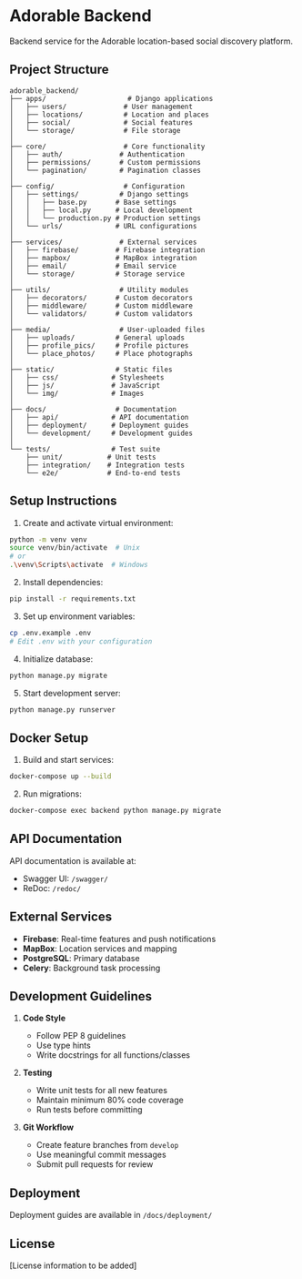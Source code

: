 # Adorable Backend

Backend service for the Adorable location-based social discovery platform.

## Project Structure

```
adorable_backend/
├── apps/                    # Django applications
│   ├── users/              # User management
│   ├── locations/          # Location and places
│   ├── social/             # Social features
│   └── storage/            # File storage
│
├── core/                   # Core functionality
│   ├── auth/              # Authentication
│   ├── permissions/       # Custom permissions
│   └── pagination/        # Pagination classes
│
├── config/                 # Configuration
│   ├── settings/          # Django settings
│   │   ├── base.py       # Base settings
│   │   ├── local.py      # Local development
│   │   └── production.py # Production settings
│   └── urls/             # URL configurations
│
├── services/              # External services
│   ├── firebase/         # Firebase integration
│   ├── mapbox/           # MapBox integration
│   ├── email/            # Email service
│   └── storage/          # Storage service
│
├── utils/                 # Utility modules
│   ├── decorators/       # Custom decorators
│   ├── middleware/       # Custom middleware
│   └── validators/       # Custom validators
│
├── media/                 # User-uploaded files
│   ├── uploads/          # General uploads
│   ├── profile_pics/     # Profile pictures
│   └── place_photos/     # Place photographs
│
├── static/               # Static files
│   ├── css/             # Stylesheets
│   ├── js/              # JavaScript
│   └── img/             # Images
│
├── docs/                 # Documentation
│   ├── api/             # API documentation
│   ├── deployment/      # Deployment guides
│   └── development/     # Development guides
│
└── tests/               # Test suite
    ├── unit/           # Unit tests
    ├── integration/    # Integration tests
    └── e2e/            # End-to-end tests
```

## Setup Instructions

1. Create and activate virtual environment:
```bash
python -m venv venv
source venv/bin/activate  # Unix
# or
.\venv\Scripts\activate  # Windows
```

2. Install dependencies:
```bash
pip install -r requirements.txt
```

3. Set up environment variables:
```bash
cp .env.example .env
# Edit .env with your configuration
```

4. Initialize database:
```bash
python manage.py migrate
```

5. Start development server:
```bash
python manage.py runserver
```

## Docker Setup

1. Build and start services:
```bash
docker-compose up --build
```

2. Run migrations:
```bash
docker-compose exec backend python manage.py migrate
```

## API Documentation

API documentation is available at:
- Swagger UI: `/swagger/`
- ReDoc: `/redoc/`

## External Services

- **Firebase**: Real-time features and push notifications
- **MapBox**: Location services and mapping
- **PostgreSQL**: Primary database
- **Celery**: Background task processing

## Development Guidelines

1. **Code Style**
   - Follow PEP 8 guidelines
   - Use type hints
   - Write docstrings for all functions/classes

2. **Testing**
   - Write unit tests for all new features
   - Maintain minimum 80% code coverage
   - Run tests before committing

3. **Git Workflow**
   - Create feature branches from `develop`
   - Use meaningful commit messages
   - Submit pull requests for review

## Deployment

Deployment guides are available in `/docs/deployment/`

## License

[License information to be added] 